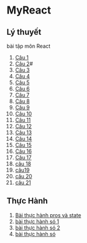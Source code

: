 # MyReact
## Lý thuyết
bài tập môn React
1. [Câu 1](https://codepen.io/dungnguyen104/pen/MWXqJXN)
2. [Câu 2]()#
3. [Câu 3](https://codepen.io/dungnguyen104/pen/MWXqJBN)
4. [Câu 4](https://codepen.io/dungnguyen104/pen/dyKqvEQ)
5. [Câu 5](https://codepen.io/dungnguyen104/pen/dyKqNgW)
6. [Câu 6](https://codepen.io/dungnguyen104/pen/dyKqvrQ)
7. [Câu 7]([https://codepen.io/dungnguyen104/pen/MWXqpRm](https://codesandbox.io/s/laughing-butterfly-e8p3u0?file=/src/App.js))
8. [Câu 8](https://codepen.io/dungnguyen104/pen/RwJYpvd)
9. [Câu 9](https://codepen.io/dungnguyen104/pen/PoadbEz)
10. [Câu 10](https://codepen.io/dungnguyen104/pen/NWzwxeV)
11. [Câu 11](https://codepen.io/dungnguyen104/pen/LYrOGqz)
12. [Câu 12](https://codepen.io/dungnguyen104/pen/QWxpJbP)
13. [Câu 13](https://codepen.io/dungnguyen104/pen/rNKGrMQ)
14. [Câu 14](https://codepen.io/dungnguyen104/pen/VwdzgbN)
15. [Câu 15](https://codepen.io/dungnguyen104/pen/zYamqNW)
16. [Câu 16](https://codepen.io/dungnguyen104/pen/ExRwRLR)
17. [Câu 17](https://codepen.io/dungnguyen104/pen/gOKXPoK)
18. [câu 18](https://codesandbox.io/s/bai-18-forked-etiw8b)
19. [câu19](https://codesandbox.io/s/bai-19-3k3pg5?file=/src/App.js)
20. [câu 20](https://codesandbox.io/s/bai-20-1wbi65)
21. [câu 21](https://codesandbox.io/s/baikt-props-state-1c5849?file=/src/Newcomp.js)
## Thực Hành
1. [Bài thực hành pros và state](https://codesandbox.io/s/baikt-props-state-1c5849?file=/src/App.js)
2. [bài thực hành só 1]()
3. [bài thực hành só 2]()
4. [bài thực hành só ]()
